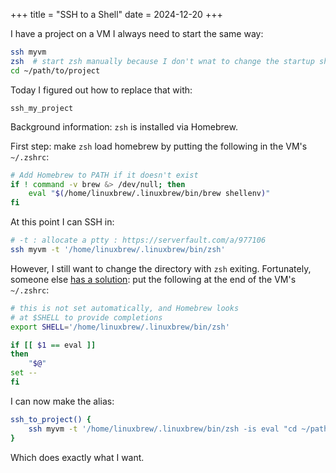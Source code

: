 +++
title = "SSH to a Shell"
date = 2024-12-20
+++

I have a project on a VM I always need to start the same way:

```bash
ssh myvm
zsh  # start zsh manually because I don't wnat to change the startup shell
cd ~/path/to/project
```

Today I figured out how to replace that with:
```
ssh_my_project
```

Background information: `zsh` is installed via Homebrew.

First step: make `zsh` load homebrew by putting the following in the VM's  `~/.zshrc`:

```zsh
# Add Homebrew to PATH if it doesn't exist
if ! command -v brew &> /dev/null; then
    eval "$(/home/linuxbrew/.linuxbrew/bin/brew shellenv)"
fi
```

At this point I can SSH in:

```bash
# -t : allocate a ptty : https://serverfault.com/a/977106
ssh myvm -t '/home/linuxbrew/.linuxbrew/bin/zsh'
```

However, I still want to change the directory with `zsh` exiting. Fortunately, someone else [has a solution](https://superuser.com/a/230090): put the following at the end of the VM's `~/.zshrc`:

```zsh
# this is not set automatically, and Homebrew looks
# at $SHELL to provide completions
export SHELL='/home/linuxbrew/.linuxbrew/bin/zsh'

if [[ $1 == eval ]]
then
    "$@"
set --
fi
```

I can now make the alias:

```zsh
ssh_to_project() {
    ssh myvm -t '/home/linuxbrew/.linuxbrew/bin/zsh -is eval "cd ~/path/to/project"'
}
```

Which does exactly what I want.
